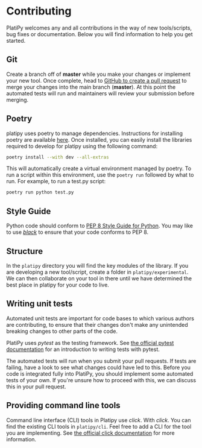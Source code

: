 # Contributing

PlatiPy welcomes any and all contributions in the way of new tools/scripts, bug fixes or
documentation. Below you will find information to help you get started.

## Git

Create a branch off of **master** while you make your changes or implement your new tool.
Once complete, head to  [GitHub to create a pull 
request](https://github.com/pyplati/platipy/compare) to merge your changes into the main branch
(**master**). At this point the automated tests will run and maintainers will review your
submission before merging.

## Poetry

platipy uses poetry to manage dependencies. Instructions for installing poetry are available 
[here](https://python-poetry.org/docs/#installation). Once installed, you can easily install the
libraries required to develop for platipy using the following command:

```bash
poetry install --with dev --all-extras
```

This will automatically create a virtual environment managed by poetry. To run a script within this
environment, use the `poetry run` followed by what to run. For example, to run a test.py script:

```bash
poetry run python test.py
```

## Style Guide

Python code should conform to
[PEP 8 Style Guide for Python](https://www.python.org/dev/peps/pep-0008/). You may like to use
[*black*](https://github.com/ambv/black) to ensure that your code conforms to PEP 8.

## Structure

In the `platipy` directory you will find the key modules of the library. If you are developing a
new tool/script, create a folder in `platipy/experimental`. We can then collaborate on your tool in
there until we have determined the best place in platipy for your code to live.

## Writing unit tests

Automated unit tests are important for code bases to which various authors are contributing, to
ensure that their changes don't make any unintended breaking changes to other parts of the code.

PlatiPy uses *pytest* as the testing framework. See
[the official pytest documentation](https://docs.pytest.org/en/latest/getting-started.html) for an
introduction to writing tests with pytest.

The automated tests will run when you submit your pull requests. If tests are failing, have a look 
to see what changes could have led to this. Before you code is integrated fully into PlatiPy, you 
should implement some automated tests of your own. If you're unsure how to proceed with this, we
can discuss this in your pull request.

## Providing command line tools

Command line interface (CLI) tools in Platipy use *click*. With *click*. You can find the existing 
CLI tools in `platipy/cli`. Feel free to add a CLI for the tool you are implementing. See 
[the official click documentation](https://click.palletsprojects.com) for more information.
